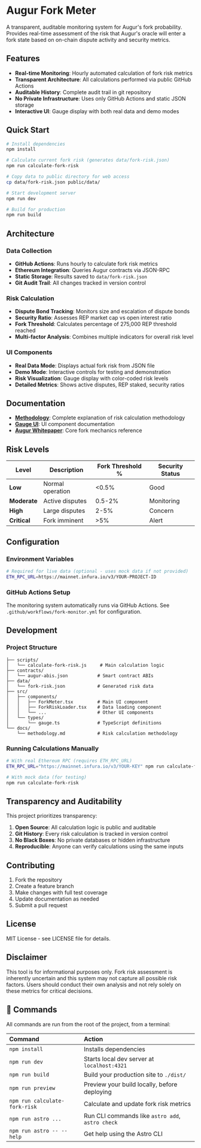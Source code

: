 # Augur Fork Meter

A transparent, auditable monitoring system for Augur's fork probability. Provides real-time assessment of the risk that Augur's oracle will enter a fork state based on on-chain dispute activity and security metrics.

## Features

- **Real-time Monitoring**: Hourly automated calculation of fork risk metrics
- **Transparent Architecture**: All calculations performed via public GitHub Actions
- **Auditable History**: Complete audit trail in git repository
- **No Private Infrastructure**: Uses only GitHub Actions and static JSON storage
- **Interactive UI**: Gauge display with both real data and demo modes

## Quick Start

```bash
# Install dependencies
npm install

# Calculate current fork risk (generates data/fork-risk.json)
npm run calculate-fork-risk

# Copy data to public directory for web access
cp data/fork-risk.json public/data/

# Start development server
npm run dev

# Build for production
npm run build
```

## Architecture

### Data Collection
- **GitHub Actions**: Runs hourly to calculate fork risk metrics
- **Ethereum Integration**: Queries Augur contracts via JSON-RPC
- **Static Storage**: Results saved to `data/fork-risk.json`
- **Git Audit Trail**: All changes tracked in version control

### Risk Calculation
- **Dispute Bond Tracking**: Monitors size and escalation of dispute bonds
- **Security Ratio**: Assesses REP market cap vs open interest ratio  
- **Fork Threshold**: Calculates percentage of 275,000 REP threshold reached
- **Multi-factor Analysis**: Combines multiple indicators for overall risk level

### UI Components
- **Real Data Mode**: Displays actual fork risk from JSON file
- **Demo Mode**: Interactive controls for testing and demonstration
- **Risk Visualization**: Gauge display with color-coded risk levels
- **Detailed Metrics**: Shows active disputes, REP staked, security ratios

## Documentation

- **[Methodology](docs/methodology.md)**: Complete explanation of risk calculation methodology
- **[Gauge UI](docs/gauge-ui.md)**: UI component documentation
- **[Augur Whitepaper](docs/augur-whitepaper-v2.pdf)**: Core fork mechanics reference

## Risk Levels

| Level | Description | Fork Threshold % | Security Status |
|-------|-------------|------------------|-----------------|
| **Low** | Normal operation | <0.5% | Good |
| **Moderate** | Active disputes | 0.5-2% | Monitoring |
| **High** | Large disputes | 2-5% | Concern |
| **Critical** | Fork imminent | >5% | Alert |

## Configuration

### Environment Variables
```bash
# Required for live data (optional - uses mock data if not provided)
ETH_RPC_URL=https://mainnet.infura.io/v3/YOUR-PROJECT-ID
```

### GitHub Actions Setup
The monitoring system automatically runs via GitHub Actions. See `.github/workflows/fork-monitor.yml` for configuration.

## Development

### Project Structure
```
├── scripts/
│   └── calculate-fork-risk.js     # Main calculation logic
├── contracts/
│   └── augur-abis.json           # Smart contract ABIs
├── data/
│   └── fork-risk.json            # Generated risk data
├── src/
│   ├── components/
│   │   ├── ForkMeter.tsx         # Main UI component
│   │   ├── ForkRiskLoader.tsx    # Data loading component
│   │   └── ...                   # Other UI components
│   └── types/
│       └── gauge.ts              # TypeScript definitions
└── docs/
    └── methodology.md            # Risk calculation methodology
```

### Running Calculations Manually
```bash
# With real Ethereum RPC (requires ETH_RPC_URL)
ETH_RPC_URL="https://mainnet.infura.io/v3/YOUR-KEY" npm run calculate-fork-risk

# With mock data (for testing)
npm run calculate-fork-risk
```

## Transparency and Auditability

This project prioritizes transparency:

1. **Open Source**: All calculation logic is public and auditable
2. **Git History**: Every risk calculation is tracked in version control
3. **No Black Boxes**: No private databases or hidden infrastructure
4. **Reproducible**: Anyone can verify calculations using the same inputs

## Contributing

1. Fork the repository
2. Create a feature branch
3. Make changes with full test coverage
4. Update documentation as needed
5. Submit a pull request

## License

MIT License - see LICENSE file for details.

## Disclaimer

This tool is for informational purposes only. Fork risk assessment is inherently uncertain and this system may not capture all possible risk factors. Users should conduct their own analysis and not rely solely on these metrics for critical decisions.

## 🧞 Commands

All commands are run from the root of the project, from a terminal:

| Command                   | Action                                           |
| :------------------------ | :----------------------------------------------- |
| `npm install`             | Installs dependencies                            |
| `npm run dev`             | Starts local dev server at `localhost:4321`      |
| `npm run build`           | Build your production site to `./dist/`          |
| `npm run preview`         | Preview your build locally, before deploying     |
| `npm run calculate-fork-risk` | Calculate and update fork risk metrics       |
| `npm run astro ...`       | Run CLI commands like `astro add`, `astro check` |
| `npm run astro -- --help` | Get help using the Astro CLI                     |